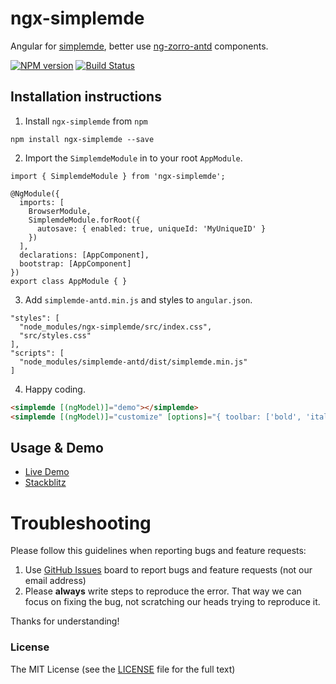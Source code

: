 # ngx-simplemde

Angular for [simplemde](https://simplemde.com/), better use [ng-zorro-antd](https://ng.ant.design/) components.

[![NPM version](https://img.shields.io/npm/v/ngx-simplemde.svg)](https://www.npmjs.com/package/ngx-simplemde)
[![Build Status](https://travis-ci.org/cipchk/ngx-simplemde.svg?branch=master)](https://travis-ci.org/cipchk/ngx-simplemde)

## Installation instructions

1. Install `ngx-simplemde` from `npm`

```
npm install ngx-simplemde --save
```

2. Import the `SimplemdeModule` in to your root `AppModule`.

```
import { SimplemdeModule } from 'ngx-simplemde';

@NgModule({
  imports: [
    BrowserModule,
    SimplemdeModule.forRoot({
      autosave: { enabled: true, uniqueId: 'MyUniqueID' }
    })
  ],
  declarations: [AppComponent],
  bootstrap: [AppComponent]
})
export class AppModule { }
```

3. Add `simplemde-antd.min.js` and styles to `angular.json`.

```
"styles": [
  "node_modules/ngx-simplemde/src/index.css",
  "src/styles.css"
],
"scripts": [
  "node_modules/simplemde-antd/dist/simplemde.min.js"
]
```

4. Happy coding.

```html
<simplemde [(ngModel)]="demo"></simplemde>
<simplemde [(ngModel)]="customize" [options]="{ toolbar: ['bold', 'italic', 'heading', '|', 'quote'] }"></simplemde>
```

## Usage & Demo

- [Live Demo](https://cipchk.github.io/ngx-simplemde/)
- [Stackblitz](https://stackblitz.com/edit/ngx-simplemde)

# Troubleshooting

Please follow this guidelines when reporting bugs and feature requests:

1. Use [GitHub Issues](https://github.com/cipchk/ngx-simplemde/issues) board to report bugs and feature requests (not our email address)
2. Please **always** write steps to reproduce the error. That way we can focus on fixing the bug, not scratching our heads trying to reproduce it.

Thanks for understanding!

### License

The MIT License (see the [LICENSE](https://github.com/cipchk/ngx-simplemde/blob/master/LICENSE) file for the full text)
